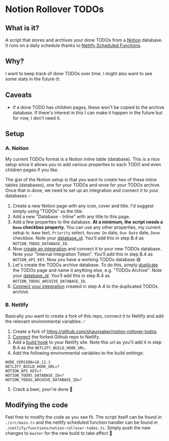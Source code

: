 # Notion Rollover TODOs

## What is it?

A script that stores and archives your done TODOs from a [Notion](https://www.notion.so/) database. It runs on a daily schedule thanks to [Netlify Scheduled Functions](https://docs.netlify.com/functions/scheduled-functions/).

## Why?

I want to keep track of done TODOs over time. I might also want to see some stats in the future 🤓.

## Caveats

- If a done TODO has children pages, these won't be copied to the archive database. If there's interest in this I can make it happen in the future but for now, I don't need it.

## Setup

### A. Notion

My current TODOs format is a Notion inline table (database). This is a nice setup since it allows you to add various properties to each TODO and even children pages if you like.

The gist of the Notion setup is that you want to create two of these inline tables (databases), one for your TODOs and onoe for your TODOs archive. Once that is done, we need to set up an integration and connect it to your databases ✅

1. Create a new Notion page with any icon, cover and title. I'd suggest simply using "TODOs" as the title.
2. Add a new "Database - Inline" with any title to this page.
3. Add a few properties to the database. **At a minimum, the script needs a `Done` checkbox property.** You can use any other properties, my current setup is: `Name` text, `Priority` select, `Resume On` date, `Due Date` date, `Done` checkbox. Note your [database_id](https://developers.notion.com/docs/create-a-notion-integration#step-3-save-the-database-id). You'll add this in step B.4 as `NOTION_TODOS_DATABASE_ID`.
4. Now [create an integration](https://developers.notion.com/docs/create-a-notion-integration) and connect it to your new TODOs database. Note your "Internal Integration Token". You'll add this in step B.4 as `NOTION_API_KEY`. Now you have a working TODOs database 😄
5. Let's create the TODOs archive database. To do this, simply [duplicate](https://www.notion.so/help/duplicate-public-pages) the TODOs page and name it anything else, e.g. "TODOs Archive". Note your [database_id](https://developers.notion.com/docs/create-a-notion-integration#step-3-save-the-database-id). You'll add this in step B.4 as `NOTION_TODOS_ARCHIVE_DATABASE_ID`.
6. [Connect your integration](https://developers.notion.com/docs/create-a-notion-integration#step-2-share-a-database-with-your-integration) created in step A.4 to the duplicated TODOs archive.

### B. Netlify

Basically you want to create a fork of this repo, connect it to Netlify and add the relevant environmental variables ✅

1. Create a fork of https://github.com/shaunsaker/notion-rollover-todos.
2. [Connect](https://docs.netlify.com/configure-builds/repo-permissions-linking/) the forked Github repo to Netlify.
3. Add a [build hook](https://docs.netlify.com/configure-builds/build-hooks/) to your Netlify site. Note this url as you'll add it in step B.4 as the `NETLIFY_BUILD_HOOK_URL`.
4. Add the following environmental variables to the build settings:

```
NODE_VERSION=18.12.1
NETLIFY_BUILD_HOOK_URL=?
NOTION_API_KEY=?
NOTION_TODOS_DATABASE_ID=?
NOTION_TODOS_ARCHIVE_DATABASE_ID=?
```

5. Crack a beer, your're done 🍻

## Modifying the code

Feel free to modify the code as you see fit. The script itself can be found in `./src/main.ts` and the netlify scheduled function handler can be found in `./netlify/functions/notion-rollover-todos.ts`. Simply push the new changes to `master` for the new build to take affect 🙂
